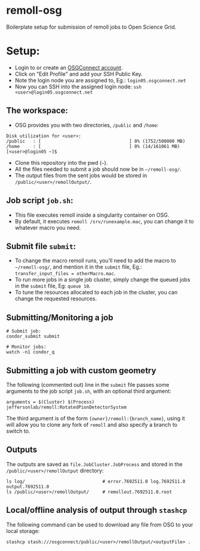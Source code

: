 # remoll-osg
Boilerplate setup for submission of remoll jobs to Open Science Grid.

# Setup:
- Login to or create an [OSGConnect account](https://www.osgconnect.net/profile).
- Click on "Edit Profile" and add your SSH Public Key.
- Note the login node you are assigned to, Eg.: `login05.osgconnect.net`
- Now you can SSH into the assigned login node: `ssh <user>@login05.osgconnect.net`

## The workspace:

- OSG provides you with two directories, `/public` and `/home`:
```shell
Disk utilization for <user>:
/public   : [                                 ] 0% (1752/500000 MB)
/home     : [                                 ] 0% (14/161061 MB)
[<user>@login05 ~]$
```
- Clone this repository into the pwd (`~`).
- All the files needed to submit a job should now be in `~/remoll-osg/`.
- The output files from the sent jobs would be stored in `/public/<user>/remollOutput/`.

## Job script `job.sh`:

- This file executes remoll inside a singularity container on OSG.
- By default, it executes `remoll /srv/runexample.mac`, you can change it to whatever macro you need.

## Submit file `submit`:

- To change the macro remoll runs, you'll need to add the macro to `~/remoll-osg/`, and mention it in the `submit` file, Eg.: `transfer_input_files = otherMacro.mac`.
- To run more jobs in a single job cluster, simply change the queued jobs in the `submit` file, Eg: `queue 10`.
- To tune the resources allocated to each job in the cluster, you can change the requested resources.

## Submitting/Monitoring a job
```shell
# Submit job:
condor_submit submit

# Monitor jobs:
watch -n1 condor_q
```

## Submitting a job with custom geometry
The following (commented out) line in the `submit` file passes some arguments to the job script `job.sh`, with an optional third argument:
```shell
arguments = $(Cluster) $(Process) jeffersonlab/remoll:RotatedPionDetectorSystem
```
The third argument is of the form `{owner}/remoll:{branch_name}`, using it will allow you to clone any fork of `remoll` and also specify a branch to switch to.

## Outputs
The outputs are saved as `file.JobCluster.JobProcess` and stored in the `/public/<user>/remollOutput` directory:
```
ls log/                             # error.7692511.0 log.7692511.0 output.7692511.0
ls /public/<user>/remollOutput/     # remollout.7692511.0.root
```

## Local/offline analysis of output through `stashcp`
The following command can be used to download any file from OSG to your local storage:
```shell
stashcp stash:///osgconnect/public/<user>/remollOutput/<outputFile> .
```